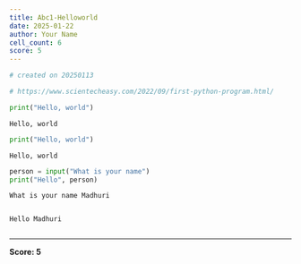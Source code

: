 ```yaml
---
title: Abc1-Helloworld
date: 2025-01-22
author: Your Name
cell_count: 6
score: 5
---
```


```python
# created on 20250113
```


```python
# https://www.scientecheasy.com/2022/09/first-python-program.html/
```


```python
print("Hello, world")
```

    Hello, world



```python
print("Hello, world")
```

    Hello, world



```python
person = input("What is your name")
print("Hello", person)
```

    What is your name Madhuri


    Hello Madhuri



```python

```


---
**Score: 5**
